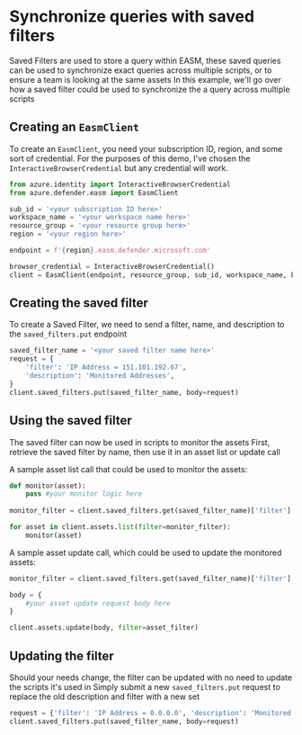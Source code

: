 # Synchronize queries with saved filters
Saved Filters are used to store a query within EASM, these saved queries can be used to synchronize exact queries across multiple scripts, or to ensure a team is looking at the same assets
In this example, we'll go over how a saved filter could be used to synchronize the a query across multiple scripts

## Creating an `EasmClient`
To create an `EasmClient`, you need your subscription ID, region, and some sort of credential. For the purposes of this demo, I've chosen the `InteractiveBrowserCredential` but any credential will work.

```python 
from azure.identity import InteractiveBrowserCredential
from azure.defender.easm import EasmClient

sub_id = '<your subscription ID here>'
workspace_name = '<your workspace name here>'
resource_group = '<your resource group here>'
region = '<your region here>'

endpoint = f'{region}.easm.defender.microsoft.com'

browser_credential = InteractiveBrowserCredential()
client = EasmClient(endpoint, resource_group, sub_id, workspace_name, browser_credential)
```


## Creating the saved filter
To create a Saved Filter, we need to send a filter, name, and description to the `saved_filters.put` endpoint

```python
saved_filter_name = '<your saved filter name here>'
request = {
	'filter': 'IP Address = 151.101.192.67',
	'description': 'Monitored Addresses',
}
client.saved_filters.put(saved_filter_name, body=request)
```

## Using the saved filter
The saved filter can now be used in scripts to monitor the assets
First, retrieve the saved filter by name, then use it in an asset list or update call

A sample asset list call that could be used to monitor the assets:
```python
def monitor(asset):
	pass #your monitor logic here
	
monitor_filter = client.saved_filters.get(saved_filter_name)['filter']

for asset in client.assets.list(filter=monitor_filter):
	monitor(asset)
```

A sample asset update call, which could be used to update the monitored assets:
```python
monitor_filter = client.saved_filters.get(saved_filter_name)['filter']

body = {
	#your asset update request body here
}

client.assets.update(body, filter=asset_filter)
```

## Updating the filter
Should your needs change, the filter can be updated with no need to update the scripts it's used in
Simply submit a new `saved_filters.put` request to replace the old description and filter with a new set

```python
request = {'filter': 'IP Address = 0.0.0.0', 'description': 'Monitored Addresses'}
client.saved_filters.put(saved_filter_name, body=request)
```
